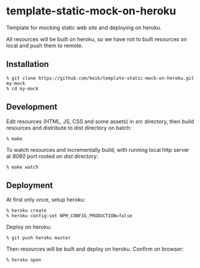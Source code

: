 # template-static-mock-on-heroku

Template for mocking static web site and deploying on heroku.

All resources will be built on heroku, so we have not to built resources on local and push them to remote.


## Installation

```
% git clone https://github.com/keik/template-static-mock-on-heroku.git my-mock
% cd my-mock
```

## Development

Edit resources (HTML, JS, CSS and some assets) in *src* directory, then build resources and distribute to *dist* directory on batch:

```
% make
```

To watch resources and incrementally build, with running local http server at *8080* port rooted on *dist* directory:

```
% make watch
```


## Deployment

At first only once, setup heroku:

```
% heroku create
% heroku config:set NPM_CONFIG_PRODUCTION=false
```

Deploy on heroku:

```
% git push heroku master
```

Then resources will be built and deploy on heroku. Confirm on browser:

```
% heroku open
```
